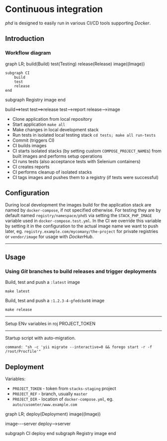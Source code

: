 Continuous integration
======================

*phd* is designed to easily run in various CI/CD tools supporting *Docker*.


## Introduction

### Workflow diagram

<div class="mermaid">

graph LR;
    build(Build)
    test(Testing)
    release(Release)
    image((Image))

    subgraph CI
        build
        test
        release
    end
    
subgraph Registry
image
end

build==>test
test==>release
test-->report
release-->image

</div>

- Clone application from local repository
- Start application `make all`
- Make changes in local development stack
- Run tests in isolated local testing stack `cd tests; make all run-tests`
- Commit (triggers CI)
- CI builds images
- CI starts isolated stacks (by setting custom `COMPOSE_PROJECT_NAME`s) from built images and performs setup operations
- CI runs tests (also acceptance tests with Selenium containers)
- CI creates reports
- CI performs cleanup of isolated stacks
- CI tags images and pushes them to a registry (if tests were successful)



## Configuration

During local development the images build for the application stack are named by `docker-compose`, if not specified otherwise. For testing they are by default named `registry/namespace/phd5` via setting the `STACK_PHP_IMAGE` variable used in `docker-compose.test.yml`.
In the CI we override this variable by setting it in the configuration to the actual image name we want to push later, eg. `registry.example.com/mycomany/the-project` for private registries or `vendor/image` for usage with *DockerHub*. 

---


## Usage

### Using *Git* branches to build releases and trigger deployments

Build, test and push a `:latest` image

```
make latest
```

Build, test and push a `:1.2.3-4-gfedcba98` image

```
make release
```

---

Setup ENv variables in roj PROJECT_TOKEN

---

Startup script with auto-migration.

```
command: "sh -c 'yii migrate --interactive=0 && forego start -r -f /root/Procfile'"
```


## Deployment

Variables:

- `PROJECT_TOKEN` - token from `stacks-staging` project
- `PROJECT_REF` - branch, usually `master`
- `PROJECT_DIR` - location of `docker-compose.yml`, eg. `auto/cusomter/www.example.com`


<div class="mermaid">

graph LR;
 deploy(Deployment)
 image((Image))

 image---server
 deploy-->server

subgraph CI
 deploy
end
subgraph Registry
 image
end

</div>

